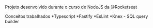 Projeto desenvolvido durante o curso de NodeJS da @Rocketseat

Conceitos trabalhados
*Typescript
*Fastify
*EsLint
*Knex - SQL query builder